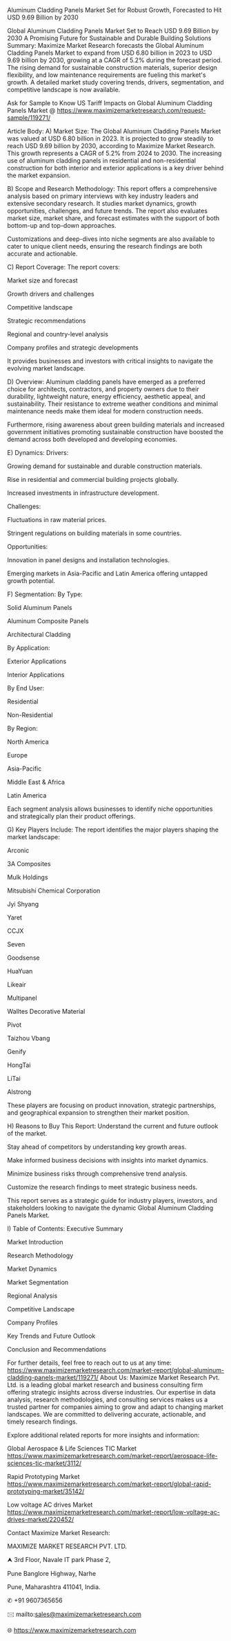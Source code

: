 Aluminum Cladding Panels Market Set for Robust Growth, Forecasted to Hit USD 9.69 Billion by 2030

Global Aluminum Cladding Panels Market Set to Reach USD 9.69 Billion by 2030
A Promising Future for Sustainable and Durable Building Solutions
Summary:
Maximize Market Research forecasts the Global Aluminum Cladding Panels Market to expand from USD 6.80 billion in 2023 to USD 9.69 billion by 2030, growing at a CAGR of 5.2% during the forecast period. The rising demand for sustainable construction materials, superior design flexibility, and low maintenance requirements are fueling this market's growth. A detailed market study covering trends, drivers, segmentation, and competitive landscape is now available.

Ask for Sample to Know US Tariff Impacts on Global Aluminum Cladding Panels Market @ https://www.maximizemarketresearch.com/request-sample/119271/ 

Article Body:
A) Market Size:
The Global Aluminum Cladding Panels Market was valued at USD 6.80 billion in 2023. It is projected to grow steadily to reach USD 9.69 billion by 2030, according to Maximize Market Research. This growth represents a CAGR of 5.2% from 2024 to 2030. The increasing use of aluminum cladding panels in residential and non-residential construction for both interior and exterior applications is a key driver behind the market expansion.

B) Scope and Research Methodology:
This report offers a comprehensive analysis based on primary interviews with key industry leaders and extensive secondary research. It studies market dynamics, growth opportunities, challenges, and future trends. The report also evaluates market size, market share, and forecast estimates with the support of both bottom-up and top-down approaches.

Customizations and deep-dives into niche segments are also available to cater to unique client needs, ensuring the research findings are both accurate and actionable.

C) Report Coverage:
The report covers:

Market size and forecast

Growth drivers and challenges

Competitive landscape

Strategic recommendations

Regional and country-level analysis

Company profiles and strategic developments

It provides businesses and investors with critical insights to navigate the evolving market landscape.

D) Overview:
Aluminum cladding panels have emerged as a preferred choice for architects, contractors, and property owners due to their durability, lightweight nature, energy efficiency, aesthetic appeal, and sustainability. Their resistance to extreme weather conditions and minimal maintenance needs make them ideal for modern construction needs.

Furthermore, rising awareness about green building materials and increased government initiatives promoting sustainable construction have boosted the demand across both developed and developing economies.

E) Dynamics:
Drivers:

Growing demand for sustainable and durable construction materials.

Rise in residential and commercial building projects globally.

Increased investments in infrastructure development.

Challenges:

Fluctuations in raw material prices.

Stringent regulations on building materials in some countries.

Opportunities:

Innovation in panel designs and installation technologies.

Emerging markets in Asia-Pacific and Latin America offering untapped growth potential.

F) Segmentation:
By Type:

Solid Aluminum Panels

Aluminum Composite Panels

Architectural Cladding

By Application:

Exterior Applications

Interior Applications

By End User:

Residential

Non-Residential

By Region:

North America

Europe

Asia-Pacific

Middle East & Africa

Latin America

Each segment analysis allows businesses to identify niche opportunities and strategically plan their product offerings.

G) Key Players Include:
The report identifies the major players shaping the market landscape:

Arconic

3A Composites

Mulk Holdings

Mitsubishi Chemical Corporation

Jyi Shyang

Yaret

CCJX

Seven

Goodsense

HuaYuan

Likeair

Multipanel

Walltes Decorative Material

Pivot

Taizhou Vbang

Genify

HongTai

LiTai

Alstrong

These players are focusing on product innovation, strategic partnerships, and geographical expansion to strengthen their market position.

H) Reasons to Buy This Report:
Understand the current and future outlook of the market.

Stay ahead of competitors by understanding key growth areas.

Make informed business decisions with insights into market dynamics.

Minimize business risks through comprehensive trend analysis.

Customize the research findings to meet strategic business needs.

This report serves as a strategic guide for industry players, investors, and stakeholders looking to navigate the dynamic Global Aluminum Cladding Panels Market.

I) Table of Contents:
Executive Summary

Market Introduction

Research Methodology

Market Dynamics

Market Segmentation

Regional Analysis

Competitive Landscape

Company Profiles

Key Trends and Future Outlook

Conclusion and Recommendations

For further details, feel free to reach out to us at any time: https://www.maximizemarketresearch.com/market-report/global-aluminum-cladding-panels-market/119271/ 
About Us:
Maximize Market Research Pvt. Ltd. is a leading global market research and business consulting firm offering strategic insights across diverse industries. Our expertise in data analysis, research methodologies, and consulting services makes us a trusted partner for companies aiming to grow and adapt to changing market landscapes. We are committed to delivering accurate, actionable, and timely research findings.

Explore additional related reports for more insights and information:

Global Aerospace & Life Sciences TIC Market https://www.maximizemarketresearch.com/market-report/aerospace-life-sciences-tic-market/3112/ 

Rapid Prototyping Market https://www.maximizemarketresearch.com/market-report/global-rapid-prototyping-market/35142/ 

Low voltage AC drives Market https://www.maximizemarketresearch.com/market-report/low-voltage-ac-drives-market/220452/ 

Contact Maximize Market Research: 

MAXIMIZE MARKET RESEARCH PVT. LTD.

⮝ 3rd Floor, Navale IT park Phase 2,

Pune Banglore Highway, Narhe

Pune, Maharashtra 411041, India.

✆ +91 9607365656

🖂 mailto:sales@maximizemarketresearch.com

🌐 https://www.maximizemarketresearch.com

